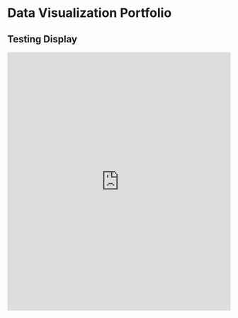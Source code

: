 # Data Visualization Portfolio
## Testing Display
<iframe title="Where the population of Europe is growing, and where it’s declining " aria-label="Map" id="datawrapper-chart-iUPVd" src="https://datawrapper.dwcdn.net/iUPVd/5/" scrolling="no" frameborder="0" style="width: 0; min-width: 100% !important; border: none;" height="585"></iframe><script type="text/javascript">!function(){"use strict";window.addEventListener("message",(function(a){if(void 0!==a.data["datawrapper-height"])for(var e in a.data["datawrapper-height"]){var t=document.getElementById("datawrapper-chart-"+e)||document.querySelector("iframe[src*='"+e+"']");t&&(t.style.height=a.data["datawrapper-height"][e]+"px")}}))}();</script>
